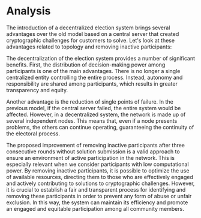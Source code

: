 # Analysis

The introduction of a decentralized election system brings several advantages over the old model based on a central server that created cryptographic challenges for customers to solve. Let's look at these advantages related to topology and removing inactive participants:

The decentralization of the election system provides a number of significant benefits. First, the distribution of decision-making power among participants is one of the main advantages. There is no longer a single centralized entity controlling the entire process. Instead, autonomy and responsibility are shared among participants, which results in greater transparency and equity.

Another advantage is the reduction of single points of failure. In the previous model, if the central server failed, the entire system would be affected. However, in a decentralized system, the network is made up of several independent nodes. This means that, even if a node presents problems, the others can continue operating, guaranteeing the continuity of the electoral process.

The proposed improvement of removing inactive participants after three consecutive rounds without solution submission is a valid approach to ensure an environment of active participation in the network. This is especially relevant when we consider participants with low computational power. By removing inactive participants, it is possible to optimize the use of available resources, directing them to those who are effectively engaged and actively contributing to solutions to cryptographic challenges. However, it is crucial to establish a fair and transparent process for identifying and removing these participants in order to prevent any form of abuse or unfair exclusion. In this way, the system can maintain its efficiency and promote an engaged and equitable participation among all community members.
